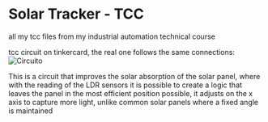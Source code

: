# Solar Tracker - TCC
 all my tcc files from my industrial automation technical course

 tcc circuit on tinkercard, the real one follows the same connections:
![Circuito](https://github.com/user-attachments/assets/4d6fc10c-c7ba-4122-8d72-bc5f15848546)

 This is a circuit that improves the solar absorption of the solar panel, where with the reading of the LDR sensors it is possible to create a logic that leaves the panel in the most efficient position possible, it adjusts on the x axis to capture more light, unlike common solar panels where a fixed angle is maintained
